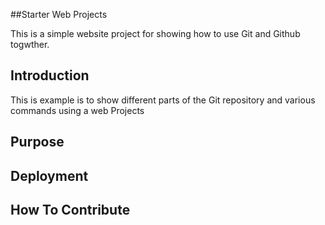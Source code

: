 ##Starter Web Projects

This is a simple website project for showing how to use Git and Github togwther.

## Introduction

This is example is to show different parts of the Git repository and various commands using a web Projects

## Purpose

## Deployment

## How To Contribute

